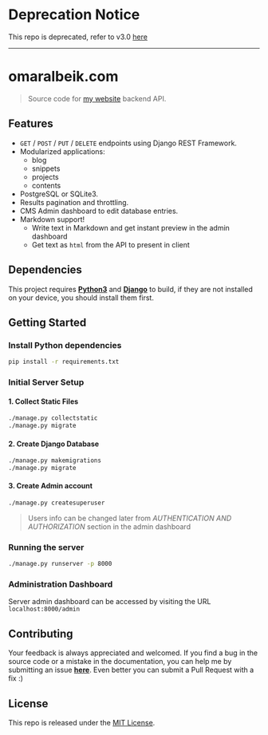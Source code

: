# Deprecation Notice

This repo is deprecated, refer to v3.0 [here](https://github.com/albeiks/omaralbeik.com)

---

# omaralbeik.com

> Source code for [my website](https://omaralbeik.com) backend API.

## Features

- `GET` / `POST` / `PUT` / `DELETE` endpoints using Django REST Framework.
- Modularized applications:
  - blog
  - snippets
  - projects
  - contents
- PostgreSQL or SQLite3.
- Results pagination and throttling.
- CMS Admin dashboard to edit database entries.
- Markdown support!
  - Write text in Markdown and get instant preview in the admin dashboard
  - Get text as `html` from the API to present in client

## Dependencies

This project requires [**Python3**](https://www.python.org/downloads/) and [**Django**](https://www.djangoproject.com/) to build, if they are not installed on your device, you should install them first.

## Getting Started

### Install Python dependencies

```sh
pip install -r requirements.txt
```

### Initial Server Setup

#### 1. Collect Static Files

```sh
./manage.py collectstatic
./manage.py migrate
```

#### 2. Create Django Database

```sh
./manage.py makemigrations
./manage.py migrate
```

#### 3. Create Admin account

```sh
./manage.py createsuperuser
```

> Users info can be changed later from *AUTHENTICATION AND AUTHORIZATION* section in the admin dashboard

### Running the server

```sh
./manage.py runserver -p 8000
```

### Administration Dashboard

Server admin dashboard can be accessed by visiting the URL `localhost:8000/admin`

## Contributing

Your feedback is always appreciated and welcomed. If you find a bug in the source code or a mistake in the documentation, you can help me by submitting an issue [**here**](https://github.com/omaralbeik/omaralbeik.com-api/issues). Even better you can submit a Pull Request with a fix :)

## License

This repo is released under the [MIT License](LICENSE).
